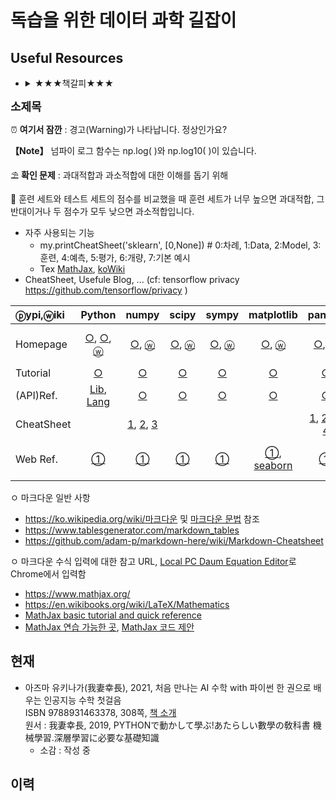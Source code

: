 # 독습을 위한 데이터 과학 길잡이
## Useful Resources
* <details><summary>★★★책갈피★★★</summary><div markdown="3">
  
<font size=4>**소제목**</font>  

⏰ **여기서 잠깐** : 경고(Warning)가 나타납니다. 정상인가요?  

**【Note】** 넘파이 로그 함수는 np.log( )와 np.log10( )이 있습니다. 

⛱️ **확인 문제** : 과대적합과 과소적합에 대한 이해를 돕기 위해

📝 훈련 세트와 테스트 세트의 점수를 비교했을 때 훈련 세트가 너무 높으면 과대적합, 그 반대이거나 두 점수가 모두 낮으면 과소적합입니다.

+ 자주 사용되는 기능
  - my.printCheatSheet('sklearn', [0,None]) # 0:차례, 1:Data, 2:Model, 3:훈련, 4:예측, 5:평가, 6:개량, 7:기본 예시
  - Tex [MathJax](https://www.onemathematicalcat.org/MathJaxDocumentation/MathJaxKorean/TeXSyntax_ko.html), [koWiki](https://ko.wikipedia.org/wiki/위키백과:TeX_문법)
+ CheatSheet, Usefule Blog, ... (cf: tensorflow privacy https://github.com/tensorflow/privacy )

|ⓟypi,ⓦiki|Python|numpy|scipy|sympy|matplotlib|pandas|sklearn|pycaret|tf2|statsmodels|rpy2|sqlite|postgresql|re|spacy|
|:---|:---:|:---:|:---:|:---:|:---:|:---:|:---:|:---:|:---:|:---:|:---:|:---:|:---:|:---:|:---:|
|Homepage|[○](https://docs.python.org/3), [○](https://www.python.org/doc/), <a href="https://en.wikipedia.org/wiki/Python_(programming_language)" target="_blank">ⓦ</a>|[○](https://numpy.org/), [ⓦ](https://en.wikipedia.org/wiki/NumPy)|[○](https://scipy.org), [ⓦ](https://en.wikipedia.org/wiki/SciPy)|[○](https://www.sympy.org), [ⓦ](https://en.wikipedia.org/wiki/SymPy)|[○](https://matplotlib.org), [ⓦ](https://en.wikipedia.org/wiki/Matplotlib)|[○](https://pandas.pydata.org/), <a href="https://en.wikipedia.org/wiki/Pandas_(software)" target="_blank">ⓦ</a>|[○](https://www.sklearn.org), [ⓦ](https://en.wikipedia.org/wiki/Scikit-learn)|[○](https://pycaret.org),[ⓖ](https://github.com/pycaret/pycaret)|[ⓣ](https://www.tensorflow.org/), [ⓚ](https://keras.io), [ⓦ](https://en.wikipedia.org/wiki/TensorFlow)|[○](https://www.statsmodels.org), [ⓖ](https://github.com/statsmodels/statsmodels), [ⓟ](https://pypi.org/project/statsmodels)|[○](https://rpy2.github.io/)|[○](https://www.sqlite.org), [○](https://docs.python.org/3/library/sqlite3.html), [ⓦ](https://en.wikipedia.org/wiki/SQLite)|[○](https://www.postgresql.org), [○](https://www.psycopg.org), [ⓦ](https://en.wikipedia.org/wiki/PostgreSQL)|[○](https://docs.python.org/3/library/re.html), [○](https://pypi.org/project/regex), [ⓦ](https://en.wikipedia.org/wiki/Regular_expression)|[○](https://spacy.io/), [ⓟ](https://pypi.org/project/spacy/), [ⓦ](https://en.wikipedia.org/wiki/SpaCy)|
|Tutorial|[○](https://docs.python.org/3/tutorial/)|[○](https://numpy.org/doc/stable/user/tutorials_index.html)|[○](https://docs.scipy.org/doc/scipy/reference/tutorial)|[○](https://docs.sympy.org/latest/tutorial/index.html)|[○](https://matplotlib.org/stable/tutorials/index.html)|[○](https://pandas.pydata.org/pandas-docs/stable/getting_started/intro_tutorials/index.html)|[○](https://www.sklearn.org/tutorial/index.html), [map](https://www.sklearn.org/tutorial/machine_learning_map/index.html)|[○](https://pycaret.readthedocs.io/en/latest/tutorials.html)||[○](https://www.statsmodels.org/stable/user-guide.html)|[○](https://rpy2.github.io/doc/latest/html/introduction.html)|||[○](https://docs.python.org/3/howto/regex.html)|[○](https://spacy.io/usage/spacy-101)|
|(API)Ref.|[Lib](https://docs.python.org/3/library), [Lang](https://docs.python.org/3.9/reference)|[○](https://numpy.org/doc/stable/reference/)|[○](https://docs.scipy.org/doc/scipy/reference/)|[○](https://docs.sympy.org/latest/index.html)|[○](https://matplotlib.org/stable/contents.html)|[○](https://pandas.pydata.org/pandas-docs/stable/reference/index.html)|[○](https://www.sklearn.org/modules/classes.html)|[○](https://pycaret.readthedocs.io/en/latest/api/classification.html)||[○](https://www.statsmodels.org/stable/api.html)|[○](https://rpy2.github.io/doc/latest/html/index.html)||||[○](https://spacy.io/api)|
|CheatSheet||[1](https://github.com/rougier/numpy-100), [2](https://www.kaggle.com/utsav15/100-numpy-exercises), [3](http://taewan.kim/post/numpy_cheat_sheet)||||[1](https://towardsdatascience.com/pandas-cheat-sheet-7e2ea6526be9), [2](https://www.dataquest.io/blog/pandas-cheat-sheet/), [3](https://www.educative.io/blog/python-pandas-tutorial), [4](https://github.com/corazzon/cracking-the-pandas-cheat-sheet)|[○](https://www.datacamp.com/community/blog/scikit-learn-cheat-sheet)|[Guide](https://pycaret.org/guide/)|||||||[①](https://www.datacamp.com/community/blog/spacy-cheatsheet)|
|Web Ref.|[①](https://www.tutorialspoint.com/python)|[①](https://www.tutorialspoint.com/numpy)|[①](https://www.tutorialspoint.com/scipy)|[①](https://www.tutorialspoint.com/sympy)|[①](https://www.tutorialspoint.com/matplotlib), [seaborn](https://www.tutorialspoint.com/seaborn)|[①](https://www.tutorialspoint.com/python_pandas)|[①](https://www.tutorialspoint.com/scikit_learn), [②](https://www.datacamp.com/community/tutorials/machine-learning-python)||[ⓣ](https://www.tutorialspoint.com/tensorflow), [ⓚ](https://www.tutorialspoint.com/keras), [ⓚ2](https://www.tutorialspoint.com/deep_learning_with_keras)|[통계](https://www.tutorialspoint.com/statistics), [patsy](https://github.com/pydata/patsy)||[①](https://www.sqlitetutorial.net/), [②](https://www.tutorialspoint.com/sqlite), [③](https://www.tutorialspoint.com/python_sqlite)|[①](https://www.postgresqltutorial.com/), [②](https://www.tutorialspoint.com/postgresql), [③](https://www.tutorialspoint.com/python_postgresql)|[①](https://regexone.com/)|[nltk](https://www.nltk.org), [nlp](https://www.tutorialspoint.com/natural_language_processing)|
 
ㅇ 마크다운 일반 사항   
  - https://ko.wikipedia.org/wiki/마크다운 및 [마크다운 문법](https://simhyejin.github.io/2016/06/30/Markdown-syntax/) 참조 
  - https://www.tablesgenerator.com/markdown_tables  
  - https://github.com/adam-p/markdown-here/wiki/Markdown-Cheatsheet  
  
ㅇ 마크다운 수식 입력에 대한 참고 URL, [Local PC Daum Equation Editor](http://s1.daumcdn.net/editor/fp/service_nc/pencil/Pencil_chromestore.html)로 Chrome에서 입력함  
  - https://www.mathjax.org/  
  - https://en.wikibooks.org/wiki/LaTeX/Mathematics  
  - [MathJax basic tutorial and quick reference](https://math.meta.stackexchange.com/questions/5020/mathjax-basic-tutorial-and-quick-reference)  
  - [MathJax 연습 가능한 곳](http://jsbin.com/zimuxulawu/edit?html,output), [MathJax 코드 제안](http://detexify.kirelabs.org/classify.html)
</div></details>

## 현재 
+ 아즈마 유키나가(我妻幸長), 2021, 처음 만나는 AI 수학 with 파이썬 한 권으로 배우는 인공지능 수학 첫걸음  
  ISBN 9788931463378, 308쪽, [책 소개](https://www.youngjin.com/book/book_detail.asp?prod_cd=9788931463378&seq=6775)  
  원서 : 我妻幸長, 2019, PYTHONで動かして學ぶ!あたらしい數學の敎科書 機械學習.深層學習に必要な基礎知識  
  - 소감 : 작성 중

## 이력
